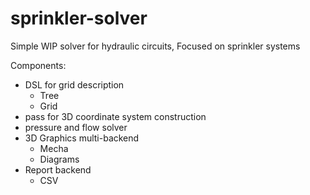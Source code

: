 # sprinkler-solver
Simple WIP solver for hydraulic circuits, Focused on sprinkler systems

Components:
  - DSL for grid description
    - Tree
    - Grid
  - pass for 3D coordinate system construction
  - pressure and flow solver
  - 3D Graphics multi-backend
    - Mecha
    - Diagrams 
  - Report backend
    - CSV
